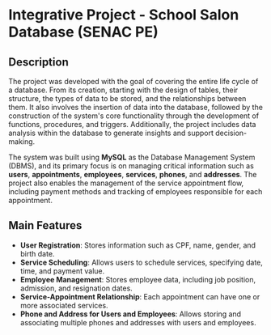# Integrative Project - School Salon Database (SENAC PE)

## Description
The project was developed with the goal of covering the entire life cycle of a database. From its creation, starting with the design of tables, their structure, the types of data to be stored, and the relationships between them. It also involves the insertion of data into the database, followed by the construction of the system's core functionality through the development of functions, procedures, and triggers. Additionally, the project includes data analysis within the database to generate insights and support decision-making.

The system was built using **MySQL** as the Database Management System (DBMS), and its primary focus is on managing critical information such as **users**, **appointments**, **employees**, **services**, **phones**, and **addresses**. The project also enables the management of the service appointment flow, including payment methods and tracking of employees responsible for each appointment.

## Main Features
- **User Registration**: Stores information such as CPF, name, gender, and birth date.
- **Service Scheduling**: Allows users to schedule services, specifying date, time, and payment value.
- **Employee Management**: Stores employee data, including job position, admission, and resignation dates.
- **Service-Appointment Relationship**: Each appointment can have one or more associated services.
- **Phone and Address for Users and Employees**: Allows storing and associating multiple phones and addresses with users and employees.

